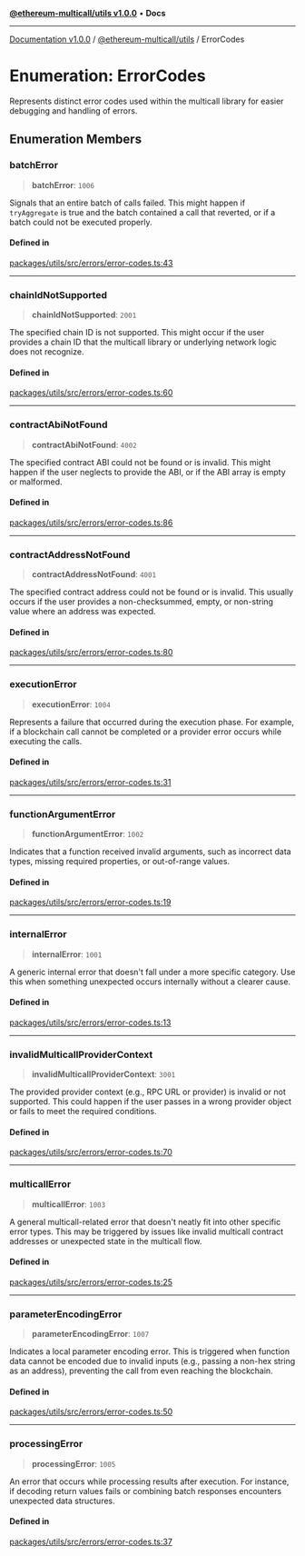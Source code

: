 [**@ethereum-multicall/utils v1.0.0**](../README.md) • **Docs**

***

[Documentation v1.0.0](../../../packages.md) / [@ethereum-multicall/utils](../README.md) / ErrorCodes

# Enumeration: ErrorCodes

Represents distinct error codes used within the multicall library for easier debugging and handling of errors.

## Enumeration Members

### batchError

> **batchError**: `1006`

Signals that an entire batch of calls failed. This might happen if `tryAggregate` is true and the batch
contained a call that reverted, or if a batch could not be executed properly.

#### Defined in

[packages/utils/src/errors/error-codes.ts:43](https://github.com/niZmosis/ethereum-multicall/blob/2a2d077a99c23b464a4e40dd6375d06ce98594bd/packages/utils/src/errors/error-codes.ts#L43)

***

### chainIdNotSupported

> **chainIdNotSupported**: `2001`

The specified chain ID is not supported. This might occur if the user provides a chain ID that
the multicall library or underlying network logic does not recognize.

#### Defined in

[packages/utils/src/errors/error-codes.ts:60](https://github.com/niZmosis/ethereum-multicall/blob/2a2d077a99c23b464a4e40dd6375d06ce98594bd/packages/utils/src/errors/error-codes.ts#L60)

***

### contractAbiNotFound

> **contractAbiNotFound**: `4002`

The specified contract ABI could not be found or is invalid.
This might happen if the user neglects to provide the ABI, or if the ABI array is empty or malformed.

#### Defined in

[packages/utils/src/errors/error-codes.ts:86](https://github.com/niZmosis/ethereum-multicall/blob/2a2d077a99c23b464a4e40dd6375d06ce98594bd/packages/utils/src/errors/error-codes.ts#L86)

***

### contractAddressNotFound

> **contractAddressNotFound**: `4001`

The specified contract address could not be found or is invalid.
This usually occurs if the user provides a non-checksummed, empty, or non-string value where an address was expected.

#### Defined in

[packages/utils/src/errors/error-codes.ts:80](https://github.com/niZmosis/ethereum-multicall/blob/2a2d077a99c23b464a4e40dd6375d06ce98594bd/packages/utils/src/errors/error-codes.ts#L80)

***

### executionError

> **executionError**: `1004`

Represents a failure that occurred during the execution phase. For example, if a blockchain call
cannot be completed or a provider error occurs while executing the calls.

#### Defined in

[packages/utils/src/errors/error-codes.ts:31](https://github.com/niZmosis/ethereum-multicall/blob/2a2d077a99c23b464a4e40dd6375d06ce98594bd/packages/utils/src/errors/error-codes.ts#L31)

***

### functionArgumentError

> **functionArgumentError**: `1002`

Indicates that a function received invalid arguments, such as incorrect data types,
missing required properties, or out-of-range values.

#### Defined in

[packages/utils/src/errors/error-codes.ts:19](https://github.com/niZmosis/ethereum-multicall/blob/2a2d077a99c23b464a4e40dd6375d06ce98594bd/packages/utils/src/errors/error-codes.ts#L19)

***

### internalError

> **internalError**: `1001`

A generic internal error that doesn't fall under a more specific category.
Use this when something unexpected occurs internally without a clearer cause.

#### Defined in

[packages/utils/src/errors/error-codes.ts:13](https://github.com/niZmosis/ethereum-multicall/blob/2a2d077a99c23b464a4e40dd6375d06ce98594bd/packages/utils/src/errors/error-codes.ts#L13)

***

### invalidMulticallProviderContext

> **invalidMulticallProviderContext**: `3001`

The provided provider context (e.g., RPC URL or provider) is invalid or not supported.
This could happen if the user passes in a wrong provider object or fails to meet the required conditions.

#### Defined in

[packages/utils/src/errors/error-codes.ts:70](https://github.com/niZmosis/ethereum-multicall/blob/2a2d077a99c23b464a4e40dd6375d06ce98594bd/packages/utils/src/errors/error-codes.ts#L70)

***

### multicallError

> **multicallError**: `1003`

A general multicall-related error that doesn't neatly fit into other specific error types.
This may be triggered by issues like invalid multicall contract addresses or unexpected state in the multicall flow.

#### Defined in

[packages/utils/src/errors/error-codes.ts:25](https://github.com/niZmosis/ethereum-multicall/blob/2a2d077a99c23b464a4e40dd6375d06ce98594bd/packages/utils/src/errors/error-codes.ts#L25)

***

### parameterEncodingError

> **parameterEncodingError**: `1007`

Indicates a local parameter encoding error. This is triggered when function data
cannot be encoded due to invalid inputs (e.g., passing a non-hex string as an address),
preventing the call from even reaching the blockchain.

#### Defined in

[packages/utils/src/errors/error-codes.ts:50](https://github.com/niZmosis/ethereum-multicall/blob/2a2d077a99c23b464a4e40dd6375d06ce98594bd/packages/utils/src/errors/error-codes.ts#L50)

***

### processingError

> **processingError**: `1005`

An error that occurs while processing results after execution. For instance, if decoding return values fails
or combining batch responses encounters unexpected data structures.

#### Defined in

[packages/utils/src/errors/error-codes.ts:37](https://github.com/niZmosis/ethereum-multicall/blob/2a2d077a99c23b464a4e40dd6375d06ce98594bd/packages/utils/src/errors/error-codes.ts#L37)
